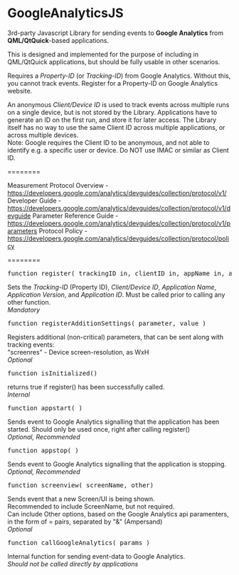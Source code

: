 GoogleAnalyticsJS
========

<p>3rd-party Javascript Library for sending events to <strong>Google Analytics</strong> from <strong>QML/QtQuick</strong>-based applications.</p>

<p>This is designed and implemented for the purpose of including in QML/QtQuick applications, but should be fully usable in other scenarios.</p>

<p>Requires a <em>Property-ID</em> (or <em>Tracking-ID</em>) from Google Analytics. Without this, you cannot track events. Register for a Property-ID on Google Analytics website.</p>

<p>An anonymous <em>Client/Device ID</em> is used to track events across multiple runs on a single device, but is not stored by the Library. Applications have to generate an ID on the first run, and store it for later access. The Library itself has no way to use the same Client ID across multiple applications, or across multiple devices.<br/>
Note: Google requires the Client ID to be anonymous, and not able to identify e.g. a specific user or device. Do NOT use IMAC or similar as Client ID.</p>


========

Measurement Protocol Overview - https://developers.google.com/analytics/devguides/collection/protocol/v1/
Developer Guide - https://developers.google.com/analytics/devguides/collection/protocol/v1/devguide
Parameter Reference Guide - https://developers.google.com/analytics/devguides/collection/protocol/v1/parameters
Protocol Policy - https://developers.google.com/analytics/devguides/collection/protocol/policy

========

<pre>function register( trackingID_in, clientID_in, appName_in, appVersion_in, appID_in )</pre>
Sets the <em>Tracking-ID</em> (Property ID), <em>Client/Device ID</em>, <em>Application Name</em>, <em>Application Version</em>, and <em>Application ID</em>. Must be called prior to calling any other function.<br/>
<em>Mandatory</em>


<p><pre>function registerAdditionSettings( parameter, value )</pre>
Registers additional (non-critical) parameters, that can be sent along with tracking events:<br/>
	"screenres" - Device screen-resolution, as WxH<br/>
<em>Optional</em></p>


<p><pre>function isInitialized()</pre>
returns true if register() has been successfully called.<br/>
<em>Internal</em></p>


<p><pre>function appstart( )</pre>
Sends event to Google Analytics signalling that the application has been started. Should only be used once, right after calling register()<br/>
<em>Optional, Recommended</em></p>


<p><pre>function appstop( )</pre>
Sends event to Google Analytics signalling that the application is stopping. <br/>
<em>Optional, Recommended</em></p>


<p><pre>function screenview( screenName, other)</pre>
Sends event that a new Screen/UI is being shown.<br/>
Recommended to include ScreenName, but not required.<br/> 
Can include Other options, based on the Google Analytics api paramenters, in the form of <paramter>=<value> pairs, separated by "&" (Ampersand)<br/>
<em>Optional</em></p>


<p><pre>function callGoogleAnalytics( params )</pre>
Internal function for sending event-data to Google Analytics.<br/>
<em>Should not be called directly by applications</em></p>
